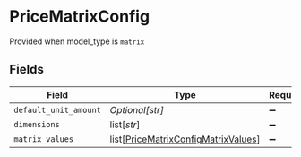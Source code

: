 # PriceMatrixConfig

Provided when model_type is `matrix`


## Fields

| Field                                                                                       | Type                                                                                        | Required                                                                                    | Description                                                                                 |
| ------------------------------------------------------------------------------------------- | ------------------------------------------------------------------------------------------- | ------------------------------------------------------------------------------------------- | ------------------------------------------------------------------------------------------- |
| `default_unit_amount`                                                                       | *Optional[str]*                                                                             | :heavy_minus_sign:                                                                          | N/A                                                                                         |
| `dimensions`                                                                                | list[*str*]                                                                                 | :heavy_minus_sign:                                                                          | N/A                                                                                         |
| `matrix_values`                                                                             | list[[PriceMatrixConfigMatrixValues](../../models/shared/pricematrixconfigmatrixvalues.md)] | :heavy_minus_sign:                                                                          | N/A                                                                                         |